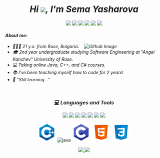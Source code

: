 <h1 align="center"><i>Hi <img src="https://raw.githubusercontent.com/iampavangandhi/iampavangandhi/master/gifs/Hi.gif" width="30px">, I'm Sema Yasharova</h1>

<p align="center">
  <a href="https://www.linkedin.com/in/%D1%81%D0%B5%D0%BC%D0%B0-%D1%8F%D1%88%D0%B0%D1%80%D0%BE%D0%B2%D0%B0-15690719b/"><img src="https://img.shields.io/badge/linkedin-%230077B5.svg?&style=for-the-badge&logo=linkedin&logoColor=white"></a>
  <a href="https://stackoverflow.com/users/21932247/sema-yasharova"><img src="https://img.shields.io/badge/stackoverflow-%23FF5722.svg?&style=for-the-badge&logo=stackoverflow&logoColor=white"></a>
  <a href="https://www.instagram.com/semayasharova/"><img src="https://img.shields.io/badge/instagram-%23E4405F.svg?&style=for-the-badge&logo=instagram&logoColor=white"></a>
  <a href="https://www.facebook.com/profile.php?id=100047554998619"><img src="https://img.shields.io/badge/facebook-%231877F2.svg?&style=for-the-badge&logo=facebook&logoColor=white"></a>
  <a href="https://www.reddit.com/u/OverFroyo7043/?utm_source=share&utm_medium=ios_app&utm_name=ioscss&utm_content=1&utm_term=1"><img src="https://img.shields.io/badge/reddit-%23FF5722.svg?&style=for-the-badge&logo=reddit&logoColor=white"></a>
  <a href="https://twitter.com/SemaYasharova"><img src="https://img.shields.io/badge/twitter-%231DA1F2.svg?&style=for-the-badge&logo=twitter&logoColor=white"></a>
</p>

<h4><i>About me:</i></h4>
<img width="50%" align="right" alt="Github Image" src="https://raw.githubusercontent.com/onimur/.github/master/.resources/git-header.svg">

<ul>
  <li>👩🏻‍🦱 21 y.o. from Ruse, Bulgaria.</li>
  <li>🎓 2nd year undergraduate studying Software Engineering at "Angel Kanchev" University of Ruse.</li>
  <li>💻 Taking online Java, C++, and C# courses.</li>
  <li>📚 I've been teaching myself how to code for 2 years!</li>
  <li>🌺 "Still learning..."</li>
</ul>

<div>
  <br>
  <h3 align="center">💻 Languages and Tools</i></h3>
  <p align="center">
    <img src="https://media.giphy.com/media/3rCcV6sC1o2GY/giphy.gif" width="50">
    <img src="https://media3.giphy.com/media/ln7z2eWriiQAllfVcn/200w.webp" width="50">
    <img src="https://i.giphy.com/media/LMt9638dO8dftAjtco/200.webp" width="50">
    <img src="https://i.giphy.com/media/IdyAQJVN2kVPNUrojM/200.webp" width="50">
    <img src="https://media3.giphy.com/media/kdFc8fubgS31b8DsVu/giphy.webp" width="50">
    <img src="https://media.giphy.com/media/kH1DBkPNyZPOk0BxrM/giphy.gif" width="100">
    <img src="https://media.giphy.com/media/SsCYf6DRFJrOpP0IoM/giphy.gif" width="70">
  </p>
  <p align="center">
    <img style="margin: auto;" src="https://raw.githubusercontent.com/sachinverma53121/sachinverma53121/master/icons/cpp.png" alt="cplusplus" width="60" height="60">
    <img style="margin: auto;" src="https://www.vectorlogo.zone/logos/java/java-ar21.svg" alt="java" width="100" height="60">
    <img style="margin: auto;" src="https://raw.githubusercontent.com/sachinverma53121/sachinverma53121/master/icons/c.png" alt="c" width="60" height="60">
    <img style="margin: auto;" src="https://raw.githubusercontent.com/sachinverma53121/sachinverma53121/master/icons/html5.png" alt="html5" width="60" height="60">
    <img style="margin: auto;" src="https://raw.githubusercontent.com/sachinverma53121/sachinverma53121/master/icons/css3.png" alt="css3" width="60" height="60">
  </p>
</div>

<p align="center">
<a href="https://github.com/AVS1508">
  <img height="160em" src="https://github-readme-stats.vercel.app/api?username=semayashar&theme=buefy&show_icons=true">
  <img height="160em" src="https://github-readme-stats.vercel.app/api/top-langs/?username=semayashar&theme=buefy&layout=compact">
</a>
</p>
